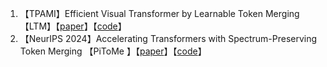 1. 【TPAMI】Efficient Visual Transformer by Learnable Token Merging 【LTM】【[paper](https://arxiv.org/abs/2407.15219)】【[code](https://github.com/Statistical-Deep-Learning/LTM)】
1. 【NeurIPS 2024】Accelerating Transformers with Spectrum-Preserving Token Merging 【PiToMe
】【[paper](https://arxiv.org/abs/2405.16148)】【[code](https://github.com/hchautran/PiToMe)】

